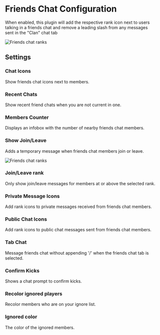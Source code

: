 # Friends Chat Configuration

When enabled, this plugin will add the respective rank icon next to users talking in a friends chat and remove a leading slash from any messages sent in the "Clan" chat tab

![Friends chat ranks](https://raw.githubusercontent.com/runelite/wiki/master/img/Friends-Chat-rank.png)

## Settings

### Chat Icons

Show friends chat icons next to members.

### Recent Chats

Show recent friend chats when you are not current in one.

### Members Counter

Displays an infobox with the number of nearby friends chat members.

### Show Join/Leave

Adds a temporary message when friends chat members join or leave.

![Friends chat ranks](https://raw.githubusercontent.com/runelite/wiki/master/img/Friends-Chat-join.png)

### Join/Leave rank

Only show join/leave messages for members at or above the selected rank.

### Private Message Icons

Add rank icons to private messages received from friends chat members.

### Public Chat Icons

Add rank icons to public chat messages sent from friends chat members.

### Tab Chat

Message friends chat without appending '/' when the friends chat tab is selected.

### Confirm Kicks

Shows a chat prompt to confirm kicks.

### Recolor ignored players

Recolor members who are on your ignore list.

### Ignored color

The color of the ignored members.